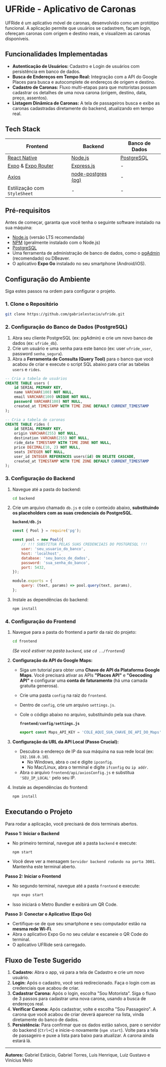 # UFRide - Aplicativo de Caronas

UFRide é um aplicativo móvel de caronas, desenvolvido como um protótipo funcional. A aplicação permite que usuários se cadastrem, façam login, ofereçam caronas com origem e destino reais, e visualizem as caronas disponíveis.

## Funcionalidades Implementadas

- **Autenticação de Usuários:** Cadastro e Login de usuários com persistência em banco de dados.
- **Busca de Endereços em Tempo Real:** Integração com a API do Google Places para busca e autocomplete de endereços de origem e destino.
- **Cadastro de Caronas:** Fluxo multi-etapas para que motoristas possam cadastrar os detalhes de uma nova carona (origem, destino, data, preço, assentos).
- **Listagem Dinâmica de Caronas:** A tela de passageiros busca e exibe as caronas cadastradas diretamente do backend, atualizando em tempo real.

## Tech Stack

| Frontend                                                                                      | Backend                                                                                   | Banco de Dados |
| --------------------------------------------------------------------------------------------- | ----------------------------------------------------------------------------------------- | -------------- |
| [React Native](https://reactnative.dev/)                                                      | [Node.js](https://nodejs.org/)                                                            | [PostgreSQL](https://www.postgresql.org/)   |
| [Expo](https://expo.dev/) & [Expo Router](https://docs.expo.dev/router/introduction/)           | [Express.js](https://expressjs.com/)                                                      | -              |
| [Axios](https://axios-http.com/)                                                              | [node-postgres (pg)](https://node-postgres.com/)                                          | -              |
| Estilização com `StyleSheet`                                                                   | -                                                                                         | -              |

## Pré-requisitos

Antes de começar, garanta que você tenha o seguinte software instalado na sua máquina:

- [Node.js](https://nodejs.org/en) (versão LTS recomendada)
- [NPM](https://www.npmjs.com/) (geralmente instalado com o Node.js)
- [PostgreSQL](https://www.postgresql.org/download/)
- Uma ferramenta de administração de banco de dados, como o [pgAdmin](https://www.pgadmin.org/) (recomendado) ou DBeaver.
- O aplicativo **Expo Go** instalado no seu smartphone (Android/iOS).

## Configuração do Ambiente

Siga estes passos na ordem para configurar o projeto.

### 1. Clone o Repositório

```bash
git clone https://github.com/gabrielestacio/ufride.git
```

### 2. Configuração do Banco de Dados (PostgreSQL)

1.  Abra seu cliente PostgreSQL (ex: pgAdmin) e crie um novo banco de dados (ex: `ufride_db`).
2.  Crie um usuário e uma senha para este banco (ex: user `ufride_user`, password `senha_segura`).
3.  Abra a **Ferramenta de Consulta (Query Tool)** para o banco que você acabou de criar e execute o script SQL abaixo para criar as tabelas `users` e `rides`.

```sql
-- Cria a tabela de usuários
CREATE TABLE users (
    id SERIAL PRIMARY KEY,
    name VARCHAR(100) NOT NULL,
    email VARCHAR(100) UNIQUE NOT NULL,
    password VARCHAR(100) NOT NULL,
    created_at TIMESTAMP WITH TIME ZONE DEFAULT CURRENT_TIMESTAMP
);

-- Cria a tabela de caronas
CREATE TABLE rides (
    id SERIAL PRIMARY KEY,
    origin VARCHAR(255) NOT NULL,
    destination VARCHAR(255) NOT NULL,
    ride_date TIMESTAMP WITH TIME ZONE NOT NULL,
    price DECIMAL(10, 2) NOT NULL,
    seats INTEGER NOT NULL,
    user_id INTEGER REFERENCES users(id) ON DELETE CASCADE,
    created_at TIMESTAMP WITH TIME ZONE DEFAULT CURRENT_TIMESTAMP
);
```

### 3. Configuração do Backend

1.  Navegue até a pasta do backend:
    ```bash
    cd backend
    ```
2.  Crie um arquivo chamado `db.js` e cole o conteúdo abaixo, **substituindo os placeholders com as suas credenciais do PostgreSQL**.

    **`backend/db.js`**
    ```javascript
    const { Pool } = require('pg');

    const pool = new Pool({
        // !!! SUBSTITUA PELAS SUAS CREDENCIAIS DO POSTGRESQL !!!
        user: 'seu_usuario_do_banco',
        host: 'localhost',
        database: 'seu_banco_de_dados',
        password: 'sua_senha_do_banco',
        port: 5432,
    });

    module.exports = {
        query: (text, params) => pool.query(text, params),
    };
    ```

3.  Instale as dependências do backend:
    ```bash
    npm install
    ```

### 4. Configuração do Frontend

1.  Navegue para a pasta do frontend a partir da raiz do projeto:
    ```bash
    cd frontend 
    ```
    *(Se você estiver na pasta `backend`, use `cd ../frontend`)*

2.  **Configuração da API do Google Maps:**
    - Siga um tutorial para obter uma **Chave de API da Plataforma Google Maps**. Você precisará ativar as APIs **"Places API"** e **"Geocoding API"** e configurar uma **conta de faturamento** (há uma camada gratuita generosa).
    - Crie uma pasta `config` na raiz do `frontend`.
    - Dentro de `config`, crie um arquivo `settings.js`.
    - Cole o código abaixo no arquivo, substituindo pela sua chave.

        **`frontend/config/settings.js`**
        ```javascript
        export const Maps_API_KEY = 'COLE_AQUI_SUA_CHAVE_DE_API_DO_Maps';
        ```

3.  **Configuração da URL da API Local (Passo Crucial):**
    - Descubra o endereço de IP da sua máquina na sua rede local (ex: `192.168.0.10`).
        - No Windows, abra o `cmd` e digite `ipconfig`.
        - No Mac/Linux, abra o terminal e digite `ifconfig` ou `ip addr`.
    - Abra o arquivo `frontend/api/axiosConfig.js` e substitua `'SEU_IP_LOCAL'` pelo seu IP.

4.  Instale as dependências do frontend:
    ```bash
    npm install
    ```

## Executando o Projeto

Para rodar a aplicação, você precisará de dois terminais abertos.

**Passo 1: Iniciar o Backend**
- No primeiro terminal, navegue até a pasta `backend` e execute:
    ```bash
    npm start
    ```
- Você deve ver a mensagem `Servidor backend rodando na porta 3001`. Mantenha este terminal aberto.

**Passo 2: Iniciar o Frontend**
- No segundo terminal, navegue até a pasta `frontend` e execute:
    ```bash
    npx expo start
    ```
- Isso iniciará o Metro Bundler e exibirá um QR Code.

**Passo 3: Conectar o Aplicativo (Expo Go)**
- Certifique-se de que seu smartphone e seu computador estão na **mesma rede Wi-Fi**.
- Abra o aplicativo Expo Go no seu celular e escaneie o QR Code do terminal.
- O aplicativo UFRide será carregado.

## Fluxo de Teste Sugerido

1.  **Cadastro:** Abra o app, vá para a tela de Cadastro e crie um novo usuário.
2.  **Login:** Após o cadastro, você será redirecionado. Faça o login com as credenciais que acabou de criar.
3.  **Cadastrar Carona:** Após o login, escolha "Sou Motorista". Siga o fluxo de 3 passos para cadastrar uma nova carona, usando a busca de endereços real.
4.  **Verificar Carona:** Após cadastrar, volte e escolha "Sou Passageiro". A carona que você acabou de criar deverá aparecer na lista, vinda diretamente do banco de dados.
5.  **Persistência:** Para confirmar que os dados estão salvos, pare o servidor do backend (`Ctrl+C`) e inicie-o novamente (`npm start`). Volte para a tela de passageiro e puxe a lista para baixo para atualizar. A carona ainda estará lá.

---

**Autores:** Gabriel Estácio, Gabriel Torres, Luis Henrique, Luiz Gustavo e Vinícius Melo
